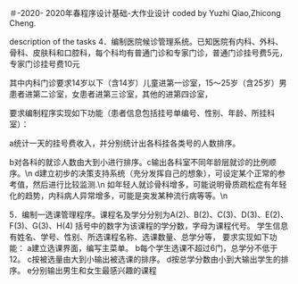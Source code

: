 ＃-2020-
2020年春程序设计基础-大作业设计
coded by Yuzhi Qiao,Zhicong Cheng.

description of the tasks
4．编制医院候诊管理系统。已知医院有内科、外科、骨科、皮肤科和口腔科，每个科均有普通门诊和专家门诊，普通门诊挂号费5元，专家门诊挂号费10元

其中内科门诊要求14岁以下（含14岁）儿童进第一诊室，15～25岁（含25岁）男患者进第二诊室，女患者进第三诊室，其他的进第四诊室，

要求编制程序实现如下功能（患者信息包括挂号单编号、性别、年龄、所挂科室）：

a统计一天的挂号费收入，并分别统计出各科挂各类号的人数排序。

b对各科的就诊人数由大到小进行排序。c输出各科室不同年龄层就诊的比例顺序。\n
d建立初步的决策支持系统（充分发挥自己的想象），可设定某个正常的参考值，然后进行比较监测.\n
如年轻人就诊骨科增多，可能说明骨质疏松症有年轻化的趋势，内科病人异常增多，可能是突发某种流行病等等。\n

5．编制一选课管理程序。课程名及学分分别为A(2)、B(2)、C(3)、D(3)、E(2)、F(3)、G(3)、H(4)
括号中的数字为该课程的学分数，字母为课程代号。
学生信息有姓名、学号、性别、所选课程名称、选课数量、总学分等，
要求实现如下功能：
a建立选课界面，编写主菜单。
b每个学生选课不超过6门，总学分不低于12。
c按被选量由大到小输出被选课的排序。
d按总学分数由小到大输出学生的排序。
e分别输出男生和女生最感兴趣的课程
